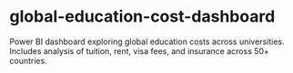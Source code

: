 # global-education-cost-dashboard
Power BI dashboard exploring global education costs across universities. Includes analysis of tuition, rent, visa fees, and insurance across 50+ countries.
